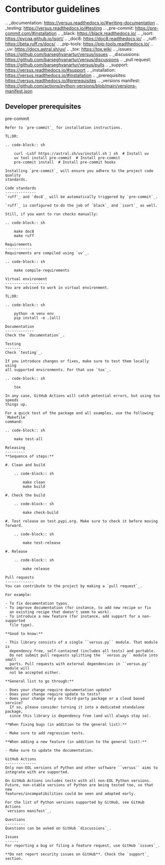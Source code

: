 Contributor guidelines
======================

.. _documentation: https://versus.readthedocs.io/#writing-documentation
.. _testing: https://versus.readthedocs.io/#testing
.. _pre-commit: https://pre-commit.com/#installation
.. _black: https://black.readthedocs.io/
.. _isort: https://pycqa.github.io/isort/
.. _doc8: https://doc8.readthedocs.io/
.. _ruff: https://beta.ruff.rs/docs/
.. _pip-tools: https://pip-tools.readthedocs.io/
.. _uv: https://docs.astral.sh/uv/
.. _tox: https://tox.wiki
.. _issues: https://github.com/barseghyanartur/versus/issues
.. _discussions: https://github.com/barseghyanartur/versus/discussions
.. _pull request: https://github.com/barseghyanartur/versus/pulls
.. _support: https://versus.readthedocs.io/#support
.. _installation: https://versus.readthedocs.io/#installation
.. _prerequisites: https://versus.readthedocs.io/#prerequisites
.. _versions manifest: https://github.com/actions/python-versions/blob/main/versions-manifest.json

Developer prerequisites
-----------------------
pre-commit
~~~~~~~~~~
Refer to `pre-commit`_ for installation instructions.

TL;DR:

.. code-block:: sh

    curl -LsSf https://astral.sh/uv/install.sh | sh  # Install uv
    uv tool install pre-commit  # Install pre-commit
    pre-commit install  # Install pre-commit hooks

Installing `pre-commit`_ will ensure you adhere to the project code quality
standards.

Code standards
--------------
`ruff`_ and `doc8`_ will be automatically triggered by `pre-commit`_.

`ruff`_ is configured to do the job of `black`_ and `isort`_ as well.

Still, if you want to run checks manually:

.. code-block:: sh

    make doc8
    make ruff

Requirements
------------
Requirements are compiled using `uv`_.

.. code-block:: sh

    make compile-requirements

Virtual environment
-------------------
You are advised to work in virtual environment.

TL;DR:

.. code-block:: sh

    python -m venv env
    pip install -e .[all]

Documentation
-------------
Check the `documentation`_.

Testing
-------
Check `testing`_.

If you introduce changes or fixes, make sure to test them locally using
all supported environments. For that use `tox`_.

.. code-block:: sh

    tox

In any case, GitHub Actions will catch potential errors, but using tox speeds
things up.

For a quick test of the package and all examples, use the following `Makefile`
command:

.. code-block:: sh

    make test-all

Releasing
---------
**Sequence of steps:**

#. Clean and build

    .. code-block:: sh

        make clean
        make build

#. Check the build

    .. code-block:: sh

        make check-build

#. Test release on test.pypi.org. Make sure to check it before moving forward.

    .. code-block:: sh

        make test-release

#. Release

    .. code-block:: sh

        make release

Pull requests
-------------
You can contribute to the project by making a `pull request`_.

For example:

- To fix documentation typos.
- To improve documentation (for instance, to add new recipe or fix
  an existing recipe that doesn't seem to work).
- To introduce a new feature (for instance, add support for a non-supported
  file type).

**Good to know:**

- This library consists of a single ``versus.py`` module. That module is
  dependency free, self-contained (includes all tests) and portable.
  Do not submit pull requests splitting the ``versus.py`` module into small
  parts. Pull requests with external dependencies in ``versus.py`` module will
  not be accepted either.

**General list to go through:**

- Does your change require documentation update?
- Does your change require update to tests?
- Does your change rely on third-party package or a cloud based service?
  If so, please consider turning it into a dedicated standalone package,
  since this library is dependency free (and will always stay so).

**When fixing bugs (in addition to the general list):**

- Make sure to add regression tests.

**When adding a new feature (in addition to the general list):**

- Make sure to update the documentation.

GitHub Actions
--------------
Only non-EOL versions of Python and other software ``versus`` aims to
integrate with are supported.

On GitHub Actions includes tests with all non-EOL Python versions.
Future, non-stable versions of Python are being tested too, so that new
features/incompatibilities could be seen and adopted early.

For the list of Python versions supported by GitHub, see GitHub Actions
`versions manifest`_.

Questions
---------
Questions can be asked on GitHub `discussions`_.

Issues
------
For reporting a bug or filing a feature request, use GitHub `issues`_.

**Do not report security issues on GitHub**. Check the `support`_ section.
